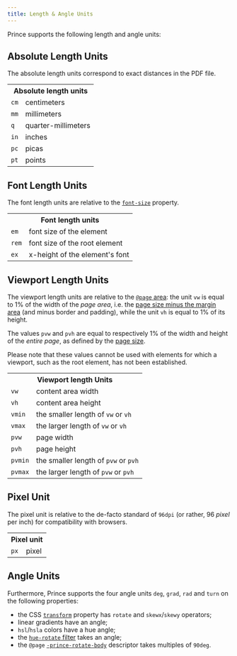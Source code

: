 ```yaml
---
title: Length & Angle Units
---
```


Prince supports the following length and angle units:

Absolute Length Units
---------------------

The absolute length units correspond to exact distances in the PDF file.

<table class="grid">
<tr>
<th colspan="2">Absolute length units</th>
</tr>
<tr>
<td class="example"><code>cm</code></td>
<td>centimeters</td>
</tr>
<tr>
<td class="example"><code>mm</code></td>
<td>millimeters</td>
</tr>
<tr>
<td class="example"><code>q</code></td>
<td>quarter-millimeters</td>
</tr>
<tr>
<td class="example"><code>in</code></td>
<td>inches</td>
</tr>
<tr>
<td class="example"><code>pc</code></td>
<td>picas</td>
</tr>
<tr>
<td class="example"><code>pt</code></td>
<td>points</td>
</tr>
</table>

Font Length Units
-----------------

The font length units are relative to the [`font-size`](css-props.md#prop-font-size) property.

<table class="grid">
<tr>
<th colspan="2">Font length units</th>
</tr>
<tr>
<td class="example"><code>em</code></td>
<td>font size of the element</td>
</tr>
<tr>
<td class="example"><code>rem</code></td>
<td>font size of the root element</td>
</tr>
<tr>
<td class="example"><code>ex</code></td>
<td>x-height of the element's font</td>
</tr>
</table>

Viewport Length Units
---------------------

The viewport length units are relative to the [`@page` area](css-at-rules.md#at-page): the unit `vw` is equal to 1% of the width of the *page area*, i.e. the [page size minus the margin area](paged.md#page-regions) (and minus border and padding), while the unit `vh` is equal to 1% of its height.

The values `pvw` and `pvh` are equal to respectively 1% of the width and height of the *entire page*, as defined by the [page size](paged.md#page-size).

Please note that these values cannot be used with elements for which a viewport, such as the root element, has not been established.

<table class="grid">
<tr>
<th colspan="2">Viewport length Units</th>
</tr>
<tr>
<td class="example"><code>vw</code></td>
<td>content area width</td>
</tr>
<tr>
<td class="example"><code>vh</code></td>
<td>content area height</td>
</tr>
<tr>
<td class="example"><code>vmin</code></td>
<td>the smaller length of <code>vw</code> or <code>vh</code></td>
</tr>
<tr>
<td class="example"><code>vmax</code></td>
<td>the larger length of <code>vw</code> or <code>vh</code></td>
</tr>
<tr>
<td class="example"><code>pvw</code></td>
<td>page width</td>
</tr>
<tr>
<td class="example"><code>pvh</code></td>
<td>page height</td>
</tr>
<tr>
<td class="example"><code>pvmin</code></td>
<td>the smaller length of <code>pvw</code> or <code>pvh</code></td>
</tr>
<tr>
<td class="example"><code>pvmax</code></td>
<td>the larger length of <code>pvw</code> or <code>pvh</code></td>
</tr>
</table>

Pixel Unit
----------

The pixel unit is relative to the de-facto standard of `96dpi` (or rather, 96 *pixel* per inch) for compatibility with browsers.

<table class="grid">
<tr>
<th colspan="2">Pixel unit</th>
</tr>
<tr>
<td class="example"><code>px</code></td>
<td>pixel</td>
</tr>
</table>



Angle Units
-----------

Furthermore, Prince supports the four angle units `deg`, `grad`, `rad` and `turn` on the following properties:

* the CSS [`transform`](css-props.md#prop-transform) property has `rotate` and `skewx`/`skewy` operators;
* linear gradients have an angle;
* `hsl`/`hsla` colors have a hue angle;
* the [`hue-rotate` filter](css-props.md#prop-filter) takes an angle;
* the `@page` [`-prince-rotate-body`](css-props.md#prop-prince-rotate-body) descriptor takes multiples of `90deg`.

